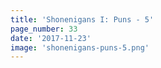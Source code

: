 ```yaml
---
title: 'Shonenigans I: Puns - 5'
page_number: 33
date: '2017-11-23'
image: 'shonenigans-puns-5.png'
---
```

